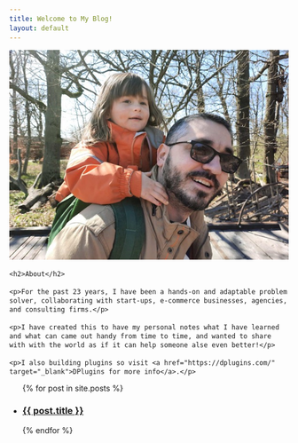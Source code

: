 ```yaml
---
title: Welcome to My Blog!
layout: default
---
```


<div class="">
  <img 
    class="w-56 h-56 rounded-full object-cover border border-[16px] border-stone-700 border-solid -ml-4"
    src="/assets/img/marko.jpg" 
    alt="Marko Krstic"
    >
  <div>

    <h2>About</h2>
    
    <p>For the past 23 years, I have been a hands-on and adaptable problem solver, collaborating with start-ups, e-commerce businesses, agencies, and consulting firms.</p>
    
    <p>I have created this to have my personal notes what I have learned and what can came out handy from time to time, and wanted to share with with the world as if it can help someone alse even better!</p>
    
    <p>I also building plugins so visit <a href="https://dplugins.com/" target="_blank">DPlugins for more info</a>.</p>

  </div>
</div>


<ul>
  {% for post in site.posts %}
    <li>      
      <h3><a href="{{ post.url }}">{{ post.title }}</a></h3>
    </li>
  {% endfor %}
</ul>